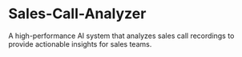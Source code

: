 # Sales-Call-Analyzer
A high-performance AI system that analyzes sales call recordings to provide actionable insights for sales teams.

